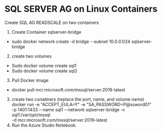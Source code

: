 # SQL SERVER AG on Linux Containers
Create SQL AG READSCALE on two containers
1. Create Container sqlserver-bridge
  - sudo docker network create -d bridge --subnet 10.0.0.1/24 sqlserver-bridge
2. create two volumes
-  Sudo docker volume create sql1
-  Sudo docker volume create sql2
3. Pull Docker image
  - docker pull mcr.microsoft.com/mssql/server:2019-latest
3. create two conatiners (replace the port, name, and volume name)
docker run -e "ACCEPT_EULA=Y" -e "SA_PASSWORD=P@ssword01" \
   -p 1401:1433 --name sql1 --network sqlserver-bridge -v sql1:/var/opt/mssql \
   -d mcr.microsoft.com/mssql/server:2019-latest 
4. Run the Azure Studio Notebook.
